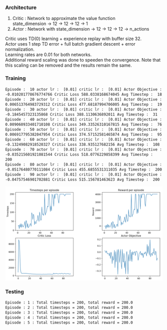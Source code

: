 ### Architecture

1. Critic : Network to approximate the value function <br> state_dimension -> 12 -> 12 -> 12 -> 1
2. Actor : Network with state_dimension -> 12 -> 12 -> 12 -> n_actions

Critic uses TD(0) learning + experience replay with buffer size 32. 
<br>Actor uses 1 step TD error + full batch gradient descent +  error normalization.
<br>Learning rates are 0.01 for both networks.
<br>Additional reward scaling was done to speeden the convergence. Note that this scaling can be removed and the results remain the same. 

### Training
```
Episode :  10 actor lr :  [0.01] critic lr :  [0.01] Actor Objective :  -0.010201778676774766 Critic Loss 588.0338168674045 Avg Timestep :  18
Episode :  20 actor lr :  [0.01] critic lr :  [0.01] Actor Objective :  0.006513764983729312 Critic Loss 477.68187994706005 Avg Timestep :  19
Episode :  30 actor lr :  [0.01] critic lr :  [0.01] Actor Objective :  -0.1845457323135868 Critic Loss 388.1130636892011 Avg Timestep :  31
Episode :  40 actor lr :  [0.01] critic lr :  [0.01] Actor Objective :  0.009060933401710108 Critic Loss 349.33526310167815 Avg Timestep :  76
Episode :  50 actor lr :  [0.01] critic lr :  [0.01] Actor Objective :  0.006917795382047954 Critic Loss 374.57152581465874 Avg Timestep :  95
Episode :  60 actor lr :  [0.01] critic lr :  [0.01] Actor Objective :  -0.13249082918520327 Critic Loss 338.935127682156 Avg Timestep :  108
Episode :  70 actor lr :  [0.01] critic lr :  [0.01] Actor Objective :  -0.035215601921081544 Critic Loss 518.0776229858399 Avg Timestep :  200
Episode :  80 actor lr :  [0.01] critic lr :  [0.01] Actor Objective :  -0.05176480770111084 Critic Loss 455.6855531311035 Avg Timestep :  200
Episode :  90 actor lr :  [0.01] critic lr :  [0.01] Actor Objective :  -0.04757546901702881 Critic Loss 515.156781463623 Avg Timestep :  200
```

![Experience Replay Critic + Batch Update Actor](fig2.png)

### Testing
```
Episode : 1 : Total timesteps = 200, total reward = 200.0
Episode : 2 : Total timesteps = 200, total reward = 200.0
Episode : 3 : Total timesteps = 200, total reward = 200.0
Episode : 4 : Total timesteps = 200, total reward = 200.0
Episode : 5 : Total timesteps = 200, total reward = 200.0
```